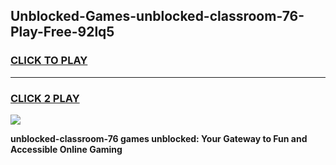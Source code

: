 
## Unblocked-Games-unblocked-classroom-76-Play-Free-92lq5
<h3>
<a href="https://premium76.site?title=unblocked-classroom-76&ref=20M">CLICK TO PLAY</a></h3>
<hr>

<h3>
<a href="https://premium76.site?title=unblocked-classroom-76&ref=20M">CLICK 2 PLAY</a>
  
</h3>

<a href="https://premium76.site?title=unblocked-classroom-76&ref=19M"><img src="https://clearcache.store/games.png"></a>


**unblocked-classroom-76 games unblocked: Your Gateway to Fun and Accessible Online Gaming**
